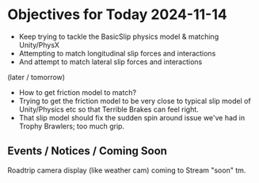 # Objectives for Today 2024-11-14

- Keep trying to tackle the BasicSlip physics model & matching Unity/PhysX
- Attempting to match longitudinal slip forces and interactions
- And attempt to match lateral slip forces and interactions

(later / tomorrow)

- How to get friction model to match?
- Trying to get the friction model to be very close to typical slip model of Unity/Physics etc so that Terrible Brakes can feel right.
- That slip model should fix the sudden spin around issue we've had in Trophy Brawlers; too much grip.

## Events / Notices / Coming Soon

Roadtrip camera display (like weather cam) coming to Stream "soon" tm.
